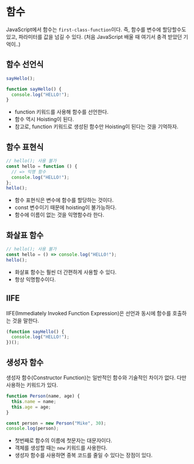 # 함수

JavaScript에서 함수는 `first-class-function`이다. 즉, 함수를 변수에 할당할수도 있고, 파라미터를 값을 넘길 수 있다. (처음 JavaScript 배울 때 여기서 충격 받았던 기억이..)

## 함수 선언식

```javascript
sayHello();

function sayHello() {
  console.log("HELLO!");
}
```

- function 키워드를 사용해 함수를 선언한다.
- 함수 역시 Hoisting이 된다.
- 참고로, function 키워드로 생성된 함수만 Hoisting이 된다는 것을 기억하자.

## 함수 표현식

```javascript
// hello(); 사용 불가
const hello = function () {
  // => 익명 함수
  console.log("HELLO!");
};
hello();
```

- 함수 표현식은 변수에 함수를 할당하는 것이다.
- const 변수이기 때문에 hoisting이 불가능하다.
- 함수에 이름이 없는 것을 익명함수라 한다.

## 화살표 함수

```javascript
// hello(); 사용 불가
const hello = () => console.log("HELLO!");
hello();
```

- 화살표 함수는 훨씬 더 간편하게 사용할 수 있다.
- 항상 익명함수이다.

## IIFE

IIFE(Immediately Invoked Function Expression)은 선언과 동시에 함수를 호출하는 것을 말한다.

```javascript
(function sayHello() {
  console.log("HELLO!");
})();
```

## 생성자 함수

생성자 함수(Constructor Function)는 일반적인 함수와 기술적인 차이가 없다. 다만 사용하는 키워드가 있다.

```javascript
function Person(name, age) {
  this.name = name;
  this.age = age;
}

const person = new Person("Mike", 30);
console.log(person);
```

- 첫번째로 함수의 이름에 첫문자는 대문자이다.
- 객체를 생성할 때는 `new` 키워드를 사용한다.
- 생성자 함수를 사용하면 중복 코드를 줄일 수 있다는 장점이 있다.
